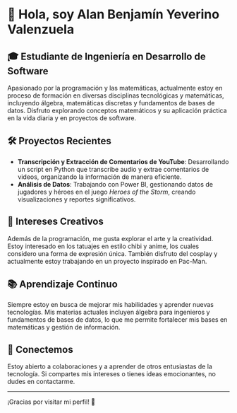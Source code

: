# 👋 Hola, soy Alan Benjamín Yeverino Valenzuela

## 🎓 Estudiante de Ingeniería en Desarrollo de Software

Apasionado por la programación y las matemáticas, actualmente estoy en proceso de formación en diversas disciplinas tecnológicas y matemáticas, incluyendo álgebra, matemáticas discretas y fundamentos de bases de datos. Disfruto explorando conceptos matemáticos y su aplicación práctica en la vida diaria y en proyectos de software.

## 🛠️ Proyectos Recientes

- **Transcripción y Extracción de Comentarios de YouTube**: Desarrollando un script en Python que transcribe audio y extrae comentarios de videos, organizando la información de manera eficiente.
- **Análisis de Datos**: Trabajando con Power BI, gestionando datos de jugadores y héroes en el juego *Heroes of the Storm*, creando visualizaciones y reportes significativos.

## 🎨 Intereses Creativos

Además de la programación, me gusta explorar el arte y la creatividad. Estoy interesado en los tatuajes en estilo chibi y anime, los cuales considero una forma de expresión única. También disfruto del cosplay y actualmente estoy trabajando en un proyecto inspirado en Pac-Man.

## 📚 Aprendizaje Continuo

Siempre estoy en busca de mejorar mis habilidades y aprender nuevas tecnologías. Mis materias actuales incluyen álgebra para ingenieros y fundamentos de bases de datos, lo que me permite fortalecer mis bases en matemáticas y gestión de información.

## 🤝 Conectemos

Estoy abierto a colaboraciones y a aprender de otros entusiastas de la tecnología. Si compartes mis intereses o tienes ideas emocionantes, no dudes en contactarme.

---

¡Gracias por visitar mi perfil! 🚀
